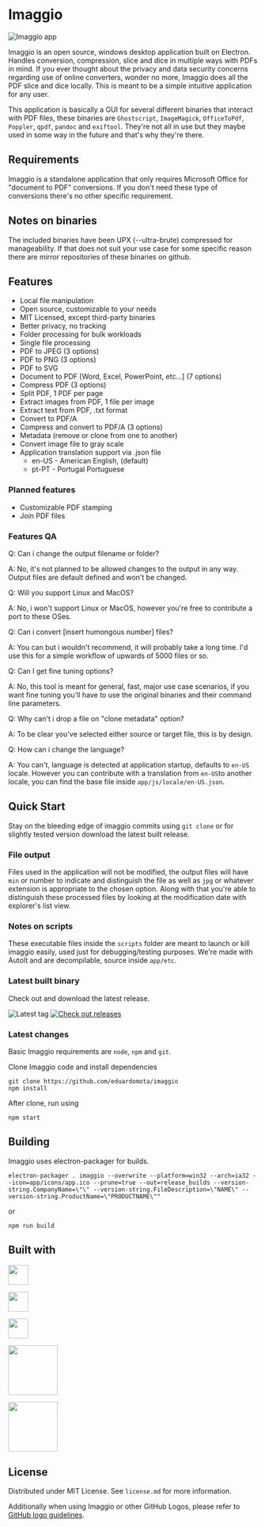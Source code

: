 # Imaggio

![Imaggio app](https://github.com/whois-team/imaggio/raw/main/screenshot.png)  

Imaggio is an open source, windows desktop application built on Electron. Handles conversion, compression, slice and dice in multiple ways with PDFs in mind. If you ever thought about the privacy and data security concerns regarding use of online converters, wonder no more, Imaggio does all the PDF slice and dice locally. This is meant to be a simple intuitive application for any user.

This application is basically a GUI for several different binaries that interact with PDF files, these binaries are `Ghostscript`, `ImageMagick`, `OfficeToPdf`, `Poppler`, `qpdf`, `pandoc` and `exiftool`. They're not all in use but they maybe used in some way in the future and that's why they're there.

## Requirements

Imaggio is a standalone application that only requires Microsoft Office for "document to PDF" conversions. If you don't need these type of conversions there's no other specific requirement.

## Notes on binaries

The included binaries have been UPX (--ultra-brute) compressed for manageability. If that does not suit your use case for some specific reason there are mirror repositories of these binaries on github.

## Features

- Local file manipulation
- Open source, customizable to your needs
- MIT Licensed, except third-party binaries
- Better privacy, no tracking
- Folder processing for bulk workloads
- Single file processing
- PDF to JPEG (3 options)
- PDF to PNG (3 options)
- PDF to SVG
- Document to PDF [Word, Excel, PowerPoint, etc...] (7 options)
- Compress PDF (3 options)
- Split PDF, 1 PDF per page
- Extract images from PDF, 1 file per image
- Extract text from PDF, .txt format
- Convert to PDF/A
- Compress and convert to PDF/A (3 options)
- Metadata (remove or clone from one to another)
- Convert image file to gray scale
- Application translation support via .json file
  - en-US - American English, (default)
  - pt-PT - Portugal Portuguese

### Planned features

- Customizable PDF stamping
- Join PDF files

### Features QA

Q: Can i change the output filename or folder?

A: No, it's not planned to be allowed changes to the output in any way. Output files are default defined and won't be changed.

Q: Will you support Linux and MacOS?

A: No, i won't support Linux or MacOS, however you're free to contribute a port to these OSes.

Q: Can i convert [insert humongous number] files?

A: You can but i wouldn't recommend, it will probably take a long time. I'd use this for a simple workflow of upwards of 5000 files or so.

Q: Can I get fine tuning options?

A: No, this tool is meant for general, fast, major use case scenarios, if you want fine tuning you'll have to use the original binaries and their command line parameters.

Q: Why can't i drop a file on "clone metadata" option?

A: To be clear you've selected either source or target file, this is by design.

Q: How can i change the language?

A: You can't, language is detected at application startup, defaults to `en-US` locale. However you can contribute with a translation from `en-US`to another locale, you can find the base file inside `app/js/locale/en-US.json`.

## Quick Start

Stay on the bleeding edge of imaggio commits using `git clone` or for slightly tested version download the latest built release.

### File output

Files used in the application will not be modified, the output files will have `min` or number to indicate and distinguish the file as well as `jpg` or whatever extension is appropriate to the chosen option. Along with that you're able to distinguish these processed files by looking at the modification date with explorer's list view.

### Notes on scripts

These executable files inside the `scripts` folder are meant to launch or kill imaggio easily, used just for debugging/testing purposes. We're made with AutoIt and are decompilable, source inside `app/etc`.

### Latest built binary

Check out and download the latest release.

![Latest tag](https://img.shields.io/github/tag/whois-team/imaggio.svg?label=Latest%20tag&style=flat)
[![Check out releases](https://img.shields.io/badge/Checkout%20releases-%20-orange.svg)](https://github.com/whois-team/imaggio/releases)

### Latest changes

Basic Imaggio requirements are `node`, `npm` and `git`.

Clone Imaggio code and install dependencies

```
git clone https://github.com/eduardomota/imaggio
npm install
```

After clone, run using

```
npm start
```

## Building

Imaggio uses electron-packager for builds.

```
electron-packager . imaggio --overwrite --platform=win32 --arch=ia32 --icon=app/icons/app.ico --prune=true --out=release_builds --version-string.CompanyName=\"\" --version-string.FileDescription=\"NAME\" --version-string.ProductName=\"PRODUCTNAME\""
```

or 

```
npm run build
```

## Built with

<a href="https://electronjs.org/"><img height=40px src="https://electronjs.org/images/electron-logo.svg"></a>

<a href="https://jquery.org/"><img height=40px src="https://upload.wikimedia.org/wikipedia/en/9/9e/JQuery_logo.svg"></a>

<a href="https://bulma.io/"><img height=40px src="https://bulma.io/images/made-with-bulma.png"></a>

<a href="https://poppler.freedesktop.org/"><img height=100px src="https://poppler.freedesktop.org/logo.png"></a>

<a href="https://www.ghostscript.com/"><img height=100px src="https://www.ghostscript.com/images/ghostscript_logo.png"></a>

## License

Distributed under MIT License. See `license.md` for more information.

Additionally when using Imaggio or other GitHub Logos, please refer to [GitHub logo guidelines](https://github.com/logos).
